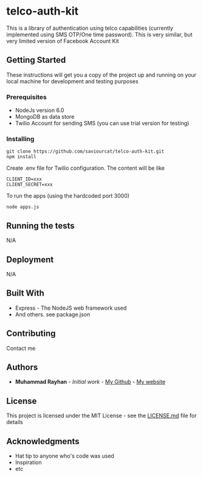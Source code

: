 # telco-auth-kit

This is a library of authentication using telco capabilities (currently implemented using SMS OTP/One time password). This is very similar, but very limited version of Facebook Account Kit

## Getting Started

These instructions will get you a copy of the project up and running on your local machine for development and testing purposes

### Prerequisites

- NodeJs version 6.0
- MongoDB as data store
- Twilio Account for sending SMS (you can use trial version for testing)

### Installing


```
git clone https://github.com/saviourcat/telco-auth-kit.git
npm install
```

Create .env file for Twilio configuration. The content will be like
```
CLIENT_ID=xxx
CLIENT_SECRET=xxx
```
To run the apps (using the hardcoded port 3000)
```
node apps.js
```

## Running the tests

N/A

## Deployment

N/A

## Built With

* Express - The NodeJS web framework used
* And others. see package.json

## Contributing

Contact me

## Authors

* **Muhammad Rayhan** - *Initial work* - [My Github](https://github.com/saviourcat) - [My website](http://mdray.id)

## License

This project is licensed under the MIT License - see the [LICENSE.md](LICENSE.md) file for details

## Acknowledgments

* Hat tip to anyone who's code was used
* Inspiration
* etc
